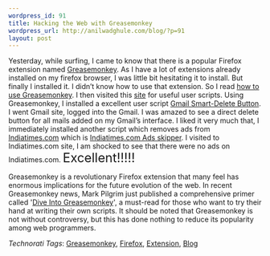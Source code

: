 ```yaml
--- 
wordpress_id: 91
title: Hacking the Web with Greasemonkey
wordpress_url: http://anilwadghule.com/blog/?p=91
layout: post
---
```

<p>Yesterday, while surfing, I came to know that there is a popular Firefox extension named <a href="http://greasemonkey.mozdev.org/" target="_blank">Greasemonkey</a>. As I have a lot of extensions already installed on my firefox browser, I was little bit hesitating it to install. But finally I installed it. I didn’t know how to use that extension. So I read <a href="http://greasemonkey.mozdev.org/using.html" target="_blank">how to use Greasemonkey</a>. I then visited this <a href="http://dunck.us/collab/GreaseMonkeyUserScripts" target="_blank">site</a> for useful user scripts. Using Greasemonkey, I installed a excellent user script <a href="http://dunck.us/code/greasemonkey/Gmail_Smart-Delete_Button.user.js">Gmail Smart-Delete Button</a>. I went Gmail site, logged into the Gmail. I was amazed to see a direct delete button for all mails added on my Gmail’s interface. I liked it very much that, I immediately installed another script which removes ads from <a href="http://www.indiatimes.com/" target="_blank">Indiatimes.com</a> which is <a href="http://www.thejo.in/code/greasemonkey/adskipper_indiatimes.user.js" target="_blank">Indiatimes.com Ads skipper</a>. I visited to Indiatimes.com site, I am shocked to see that there were no ads on Indiatimes.com. <span style="font-size:180%;">Excellent!!!!!</span> </p><p>Greasemonkey is a revolutionary Firefox extension that many feel has enormous implications for the future evolution of the web. In recent Greasemonkey news, Mark Pilgrim just published a comprehensive primer called '<a href="http://diveintogreasemonkey.org/" target="_blank">Dive Into Greasemonkey</a>', a must-read for those who want to try their hand at writing their own scripts. It should be noted that Greasemonkey is not without controversy, but this has done nothing to reduce its popularity among web programmers.</p><p><i>Technorati Tags</i>: <a title="Technorati tag greasemonkey" href="http://www.technorati.com/tag/greasemonkey" target="_blank" rel="tag">Greasemonkey</a>, <a title="Technorati tag firefox" href="http://www.technorati.com/tag/firefox" target="_blank" rel="tag">Firefox</a>, <a title="Technorati tag extension" href="http://www.technorati.com/tag/extension" target="_blank" rel="tag">Extension</a>, <a title="Technorati tag blog" href="http://www.technorati.com/tag/blog" target="_blank" rel="tag">Blog</a> </p>

